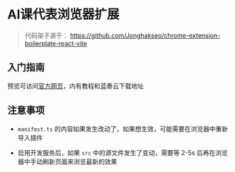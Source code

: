 # AI课代表浏览器扩展

> 代码架子源于： <https://github.com/Jonghakseo/chrome-extension-boilerplate-react-vite>

## 入门指南

预览可访问[官方网页](https://taichangbukan.cn)，内有教程和蓝奏云下载地址

## 注意事项

- `manifest.ts` 的内容如果发生改动了，如果想生效，可能需要在浏览器中重新导入插件

- 启用开发服务后，如果 `src` 中的源文件发生了变动，需要等 2-5s 后再在浏览器中手动刷新页面来浏览最新的效果
